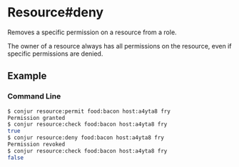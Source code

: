 Resource#deny
=============

Removes a specific permission on a resource from a role. 

The owner of a resource always has all permissions on the resource, even if specific permissions
are denied.

Example
-------

### Command Line

```bash
$ conjur resource:permit food:bacon host:a4yta8 fry
Permission granted
$ conjur resource:check food:bacon host:a4yta8 fry
true
$ conjur resource:deny food:bacon host:a4yta8 fry
Permission revoked
$ conjur resource:check food:bacon host:a4yta8 fry
false
```
